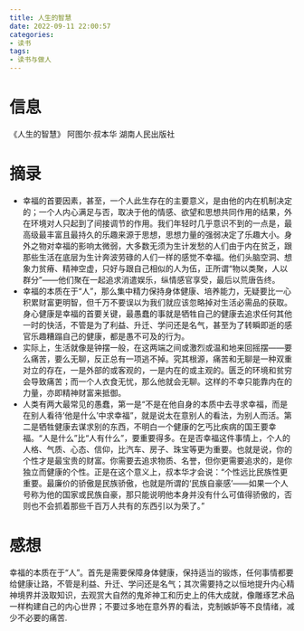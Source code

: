 ```yaml
---
title: 人生的智慧
date: 2022-09-11 22:00:57
categories: 
- 读书
tags: 
- 读书与做人
---
```


# 信息

《人生的智慧》 阿图尔·叔本华 湖南人民出版社

# 摘录

- 幸福的首要因素，甚至，一个人此生存在的主要意义，是由他的内在机制决定的；一个人内心满足与否，取决于他的情感、欲望和思想共同作用的结果，外在环境对人只起到了间接调节的作用。我们年轻时几乎意识不到的一点是，最高级最丰富且最持久的乐趣来源于思想，思想力量的强弱决定了乐趣大小。身外之物对幸福的影响太微弱，大多数无须为生计发愁的人们由于内在贫乏，跟那些生活在底层为生计奔波劳碌的人们一样的感觉不幸福。他们头脑空洞、想象力贫瘠、精神空虚，只好与跟自己相似的人为伍，正所谓“物以类聚，人以群分”——他们聚在一起追求消遣娱乐，纵情感官享受，最后以荒唐告终。
- 幸福的本质在于“人”，那么集中精力保持身体健康、培养能力，无疑要比一心积累财富更明智，但千万不要误以为我们就应该忽略掉对生活必需品的获取。身心健康是幸福的首要关键，最愚蠢的事就是牺牲自己的健康去追求任何其他一时的快活，不管是为了利益、升迁、学问还是名气，甚至为了转瞬即逝的感官乐趣糟蹋自己的健康，都是愚不可及的行为。
- 实际上，生活就像是钟摆一般，在这两端之间或激烈或温和地来回摇摆——要么痛苦，要么无聊，反正总有一项逃不掉。究其根源，痛苦和无聊是一种双重对立的存在，一是外部的或客观的，一是内在的或主观的。匮乏的环境和贫穷会导致痛苦；而一个人衣食无忧，那么他就会无聊。这样的不幸只能靠内在的力量，亦即精神财富来抵御。
- 人类有两大最常见的愚蠢，第一是“不是在他自身的本质中去寻求幸福，而是在别人看待‘他是什么’中求幸福”，就是说太在意别人的看法，为别人而活。第二是牺牲健康去谋求别的东西，不明白一个健康的乞丐比疾病的国王要幸福。“人是什么”比“人有什么”，要重要得多。在是否幸福这件事情上，个人的人格、气质、心态、信仰，比汽车、房子、珠宝等更为重要。也就是说，你的个性才是最宝贵的财富。你需要去追求物质、名誉，但你更需要追求的，是你独立而健康的个性。正是在这个意义上，叔本华才会说：“个性远比民族性更重要。最廉价的骄傲是民族骄傲，也就是所谓的‘民族自豪感’——如果一个人号称为他的国家或民族自豪，那只能说明他本身并没有什么可值得骄傲的，否则也不会抓着那些千百万人共有的东西引以为荣了。”

# 感想

幸福的本质在于“人”。首先是需要保障身体健康，保持适当的锻炼，任何事情都要给健康让路，不管是利益、升迁、学问还是名气；其次需要持之以恒地提升内心精神境界并汲取知识，去观赏大自然的鬼斧神工和历史上的伟大成就，像雕琢艺术品一样构建自己的内心世界；不要过多地在意外界的看法，克制嫉妒等不良情绪，减少不必要的痛苦.
